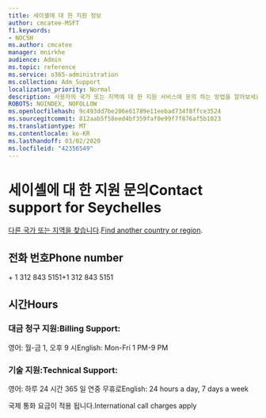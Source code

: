 ```yaml
---
title: 세이셸에 대 한 지원 정보
author: cmcatee-MSFT
f1.keywords:
- NOCSH
ms.author: cmcatee
manager: mnirkhe
audience: Admin
ms.topic: reference
ms.service: o365-administration
ms.collection: Adm_Support
localization_priority: Normal
description: 사용자의 국가 또는 지역에 대 한 지원 서비스에 문의 하는 방법을 알아보세요.
ROBOTS: NOINDEX, NOFOLLOW
ms.openlocfilehash: 9c493dd7be206e61789e11eebad734f8ffce3524
ms.sourcegitcommit: 812aab5f58eed4bf359faf0e99f7f876af5b1023
ms.translationtype: MT
ms.contentlocale: ko-KR
ms.lasthandoff: 03/02/2020
ms.locfileid: "42356549"
---
```

# <a name="contact-support-for-seychelles"></a><span data-ttu-id="c9661-103">세이셸에 대 한 지원 문의</span><span class="sxs-lookup"><span data-stu-id="c9661-103">Contact support for Seychelles</span></span>

<span data-ttu-id="c9661-104">[다른 국가 또는 지역을 찾습니다](../contact-support-for-business-products.md).</span><span class="sxs-lookup"><span data-stu-id="c9661-104">[Find another country or region](../contact-support-for-business-products.md).</span></span>

## <a name="phone-number"></a><span data-ttu-id="c9661-105">전화 번호</span><span class="sxs-lookup"><span data-stu-id="c9661-105">Phone number</span></span>
<span data-ttu-id="c9661-106">+ 1 312 843 5151</span><span class="sxs-lookup"><span data-stu-id="c9661-106">+1 312 843 5151</span></span>

## <a name="hours"></a><span data-ttu-id="c9661-107">시간</span><span class="sxs-lookup"><span data-stu-id="c9661-107">Hours</span></span>
### <a name="billing-support"></a><span data-ttu-id="c9661-108">대금 청구 지원:</span><span class="sxs-lookup"><span data-stu-id="c9661-108">Billing Support:</span></span>

<span data-ttu-id="c9661-109">영어: 월-금 1, 오후 9 시</span><span class="sxs-lookup"><span data-stu-id="c9661-109">English: Mon-Fri 1 PM-9 PM</span></span>

### <a name="technical-support"></a><span data-ttu-id="c9661-110">기술 지원:</span><span class="sxs-lookup"><span data-stu-id="c9661-110">Technical Support:</span></span>

<span data-ttu-id="c9661-111">영어: 하루 24 시간 365 일 연중 무휴로</span><span class="sxs-lookup"><span data-stu-id="c9661-111">English: 24 hours a day, 7 days a week</span></span>

<span data-ttu-id="c9661-112">국제 통화 요금이 적용 됩니다.</span><span class="sxs-lookup"><span data-stu-id="c9661-112">International call charges apply</span></span>
